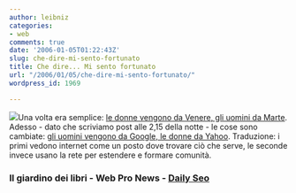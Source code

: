 ```yaml
---
author: leibniz
categories:
- web
comments: true
date: '2006-01-05T01:22:43Z'
slug: che-dire-mi-sento-fortunato
title: Che dire... Mi sento fortunato
url: "/2006/01/05/che-dire-mi-sento-fortunato/"
wordpress_id: 1969

---
```

![](https://www.daily-seo.com/images/google-yahoo.jpg)Una volta era semplice: [le donne vengono da Venere, gli uomini da Marte](https://www.ilgiardinodeilibri.it/libro.php?lid=6883). Adesso - dato che scriviamo post alle 2,15 della notte - le cose sono cambiate: [gli uomini vengono da Google, le donne da Yahoo](https://www.webpronews.com/insiderreports/marketinginsider/wpn-50-20051229MenAreFromGoogleWomenAreFromYahoo.html). Traduzione: i primi vedono internet come un posto dove trovare ciò che serve, le seconde invece usano la rete per estendere e formare comunità.


### Il giardino dei libri - Web Pro News - [Daily Seo](https://www.daily-seo.com/images/google-yahoo.jpg)
